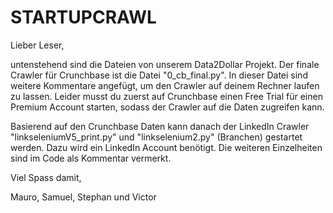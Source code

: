 # STARTUPCRAWL

Lieber Leser,

untenstehend sind die Dateien von unserem Data2Dollar Projekt. Der finale Crawler für Crunchbase ist die Datei "0_cb_final.py".
In dieser Datei sind weitere Kommentare angefügt, um den Crawler auf deinem Rechner laufen zu lassen. Leider musst du zuerst
auf Crunchbase einen Free Trial für einen Premium Account starten, sodass der Crawler auf die Daten zugreifen kann.

Basierend auf den Crunchbase Daten kann danach der LinkedIn Crawler "linkseleniumV5_print.py" und "linkselenium2.py" (Branchen) gestartet werden. Dazu wird ein LinkedIn Account benötigt. Die weiteren Einzelheiten sind im Code als Kommentar vermerkt.

Viel Spass damit,

Mauro, Samuel, Stephan und Victor
